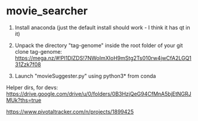 # movie_searcher
1) Install anaconda (just the default install should work - I think it has qt in it)

2) Unpack the directory "tag-genome" inside the root folder of your git clone
tag-genome: https://mega.nz/#!PI1DlZDS!7NWoImXIoH9mStg2Ts010rw4jwCfA2LGQ131Zzk7f08

3) Launch "movieSuggester.py" using python3* from conda

Helper dirs, for devs:
https://drive.google.com/drive/u/0/folders/0B3HzjQeG94CfMnA5bjEtNGRJMUk?ths=true

https://www.pivotaltracker.com/n/projects/1899425
